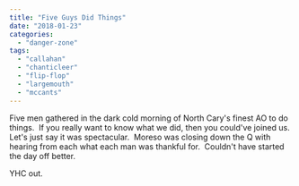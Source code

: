```yaml
---
title: "Five Guys Did Things"
date: "2018-01-23"
categories: 
  - "danger-zone"
tags: 
  - "callahan"
  - "chanticleer"
  - "flip-flop"
  - "largemouth"
  - "mccants"
---
```


Five men gathered in the dark cold morning of North Cary's finest AO to do things.  If you really want to know what we did, then you could've joined us.  Let's just say it was spectacular.  Moreso was closing down the Q with hearing from each what each man was thankful for.  Couldn't have started the day off better.

YHC out.
